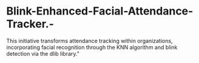 # Blink-Enhanced-Facial-Attendance-Tracker.-
This initiative transforms attendance tracking within organizations, incorporating facial recognition through the KNN algorithm and blink detection via the dlib library."
